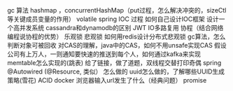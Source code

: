 gc 算法
hashmap ，concurrentHashMap（put过程，怎么解决冲突的，sizeCtl 等关键成员变量的作用）
volatile
spring IOC 过程
如何自己设计IOC框架
设计一个高并发系统
cassandra和dynamodb的区别
JWT
IO多路复用
协程（结合网络编程说协程的优势）
乐观锁 悲观锁
如何用redis设计分布式悲观锁
gc算法，怎么判断对象可被回收
对CAS的理解，java中的CAS，如何不用unsafe实现CAS
假设公司有上万人，一则通知要快速的推送到每个人，如何通过kafka来实现
memtable怎么实现的(跳表)
给了链接，做了道题，双线程交替打印奇偶
spring @Autowired (@Resource, 类似） 怎么做的
uuid怎么做的，了解哪些UUID生成策略(雪花)
ACID
docker
浏览器输入url发生了什么（经典问题）
promise

